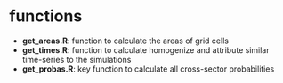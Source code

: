 # functions

- **get_areas.R**: function to calculate the areas of grid cells
- **get_times.R**: function to calculate homogenize and attribute similar time-series to the simulations
- **get_probas.R**: key function to calculate all cross-sector probabilities

